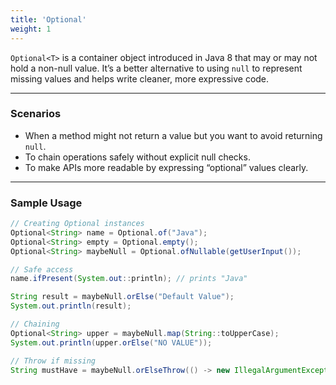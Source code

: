```yaml
---
title: 'Optional'
weight: 1
---
```


`Optional<T>` is a container object introduced in Java 8 that may or may not hold a non-null value. It’s a better alternative to using `null` to represent missing values and helps write cleaner, more expressive code.

---

### Scenarios

- When a method might not return a value but you want to avoid returning `null`.
- To chain operations safely without explicit null checks.
- To make APIs more readable by expressing “optional” values clearly.

---

### Sample Usage

```java
// Creating Optional instances
Optional<String> name = Optional.of("Java");
Optional<String> empty = Optional.empty();
Optional<String> maybeNull = Optional.ofNullable(getUserInput());

// Safe access
name.ifPresent(System.out::println); // prints "Java"

String result = maybeNull.orElse("Default Value");
System.out.println(result);

// Chaining
Optional<String> upper = maybeNull.map(String::toUpperCase);
System.out.println(upper.orElse("NO VALUE"));

// Throw if missing
String mustHave = maybeNull.orElseThrow(() -> new IllegalArgumentException("Missing value"));
```